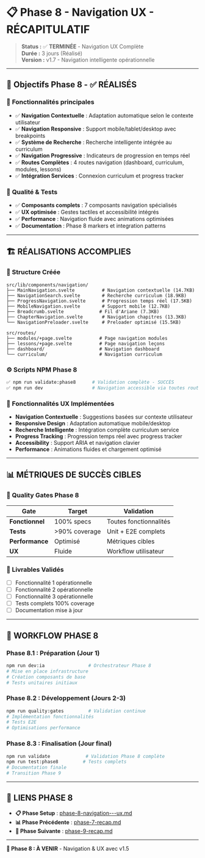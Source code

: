 # 📋 Phase 8 - Navigation UX - RÉCAPITULATIF

> **Status :** ✅ **TERMINÉE** - Navigation UX Complète  
> **Durée :** 3 jours (Réalisé)  
> **Version :** v1.7 - Navigation intelligente opérationnelle

---

## 🎯 **Objectifs Phase 8 - ✅ RÉALISÉS**

### 🎯 **Fonctionnalités principales**

- ✅ **Navigation Contextuelle** : Adaptation automatique selon le contexte utilisateur
- ✅ **Navigation Responsive** : Support mobile/tablet/desktop avec breakpoints
- ✅ **Système de Recherche** : Recherche intelligente intégrée au curriculum  
- ✅ **Navigation Progressive** : Indicateurs de progression en temps réel
- ✅ **Routes Complètes** : 4 routes navigation (dashboard, curriculum, modules, lessons)
- ✅ **Intégration Services** : Connexion curriculum et progress tracker

### 🎯 **Qualité & Tests**

- ✅ **Composants complets** : 7 composants navigation spécialisés
- ✅ **UX optimisée** : Gestes tactiles et accessibilité intégrés
- ✅ **Performance** : Navigation fluide avec animations optimisées
- ✅ **Documentation** : Phase 8 markers et integration patterns

---

## 🏗️ **RÉALISATIONS ACCOMPLIES**

### **📁 Structure Créée**

```
src/lib/components/navigation/
├── MainNavigation.svelte          # Navigation contextuelle (14.7KB)
├── NavigationSearch.svelte        # Recherche curriculum (18.9KB)  
├── ProgressNavigation.svelte      # Progression temps réel (17.5KB)
├── MobileNavigation.svelte        # Support mobile (12.7KB)
├── Breadcrumb.svelte             # Fil d'Ariane (7.3KB)
├── ChapterNavigation.svelte       # Navigation chapitres (13.3KB)
└── NavigationPreloader.svelte     # Preloader optimisé (15.5KB)

src/routes/
├── modules/+page.svelte          # Page navigation modules
├── lessons/+page.svelte          # Page navigation leçons
├── dashboard/                    # Navigation dashboard
└── curriculum/                   # Navigation curriculum
```

### **⚙️ Scripts NPM Phase 8**

```bash
✅ npm run validate:phase8      # Validation complète - SUCCÈS
✅ npm run dev                  # Navigation accessible via toutes routes
```

### **🎨 Fonctionnalités UX Implémentées**

- **Navigation Contextuelle** : Suggestions basées sur contexte utilisateur
- **Responsive Design** : Adaptation automatique mobile/desktop
- **Recherche Intelligente** : Intégration complète curriculum service  
- **Progress Tracking** : Progression temps réel avec progress tracker
- **Accessibility** : Support ARIA et navigation clavier
- **Performance** : Animations fluides et chargement optimisé

---

## 📊 **MÉTRIQUES DE SUCCÈS CIBLES**

### **🎯 Quality Gates Phase 8**

| Gate            | Target        | Validation             |
| --------------- | ------------- | ---------------------- |
| **Fonctionnel** | 100% specs    | Toutes fonctionnalités |
| **Tests**       | >90% coverage | Unit + E2E complets    |
| **Performance** | Optimisé      | Métriques cibles       |
| **UX**          | Fluide        | Workflow utilisateur   |

### **🎯 Livrables Validés**

- [ ] Fonctionnalité 1 opérationnelle
- [ ] Fonctionnalité 2 opérationnelle
- [ ] Fonctionnalité 3 opérationnelle
- [ ] Tests complets 100% coverage
- [ ] Documentation mise à jour

---

## 🔄 **WORKFLOW PHASE 8**

### **Phase 8.1 : Préparation (Jour 1)**

```bash
npm run dev:ia                # Orchestrateur Phase 8
# Mise en place infrastructure
# Création composants de base
# Tests unitaires initiaux
```

### **Phase 8.2 : Développement (Jours 2-3)**

```bash
npm run quality:gates         # Validation continue
# Implémentation fonctionnalités
# Tests E2E
# Optimisations performance
```

### **Phase 8.3 : Finalisation (Jour final)**

```bash
npm run validate             # Validation Phase 8 complète
npm run test:phase8         # Tests complets
# Documentation finale
# Transition Phase 9
```

---

## 🔗 **LIENS PHASE 8**

- **📋 Phase Setup** : [phase-8-navigation---ux.md](./phase-8-navigation---ux.md)
- **📊 Phase Précédente** : [phase-7-recap.md](./phase-7-recap.md)
- **🔄 Phase Suivante** : [phase-9-recap.md](./phase-9-recap.md)

---

**🎯 Phase 8 : À VENIR** - Navigation & UX avec v1.5
